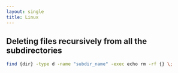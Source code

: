 ```yaml
---
layout: single
title: Linux
---
```


## Deleting files recursively from all the subdirectories
```bash
find {dir} -type d -name "subdir_name" -exec echo rm -rf {} \;
```
